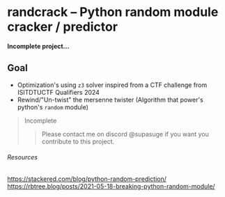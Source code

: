 
# randcrack – Python random module cracker / predictor

**Incomplete project...**

## Goal
- Optimization's using `z3` solver inspired from a CTF challenge from ISITDTUCTF Qualifiers 2024
- Rewind/"Un-twist" the mersenne twister (Algorithm that power's python's `random` module)



> Incomplete
> > Please contact me on discord @supasuge if you want you contribute to this project. 

###### Resources
https://stackered.com/blog/python-random-prediction/
https://rbtree.blog/posts/2021-05-18-breaking-python-random-module/
